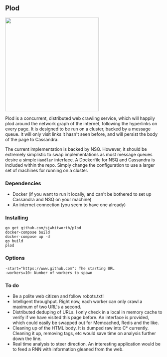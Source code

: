 ## Plod

<img src="http://www.1stfortoys.co.uk/toys-90/noddy-toys-pc-plod-6342-2896.jpg" height=300>

Plod is a concurrent, distributed web crawling service, which will happily plod around the network graph of the internet, following the hyperlinks on every page. It is designed to be run on a cluster, backed by a message queue. It will only visit links it hasn't seen before, and will persist the body of the page to Cassandra. 

The current implementation is backed by NSQ. However, it should be extremely simplistic to swap implementations as most message queues desire a simple `Handler` interface. A Dockerfile for NSQ and Cassandra is included within the repo. Simply change the configuration to use a larger set of machines for running on a cluster.

### Dependencies

* Docker (if you want to run it locally, and can't be bothered to set up Cassandra and NSQ on your machine)
* An internet connection (you seem to have one already)

### Installing

    go get github.com/sjwhitworth/plod
    docker-compose build
    docker-compose up -d
    go build
    plod

### Options

    -start="https://www.github.com": The starting URL
    -workers=10: Number of workers to spawn

### To do

* Be a polite web citizen and follow robots.txt!
* Intelligent throughput. Right now, each worker can only crawl a maximum of two URL's a second.
* Distributed deduping of URLs. I only check in a local in memory cache to verify if we have visited this page before. An interface is provided, which could easily be swapped out for Memcached, Redis and the like.
* Cleaning up of the HTML body. It is dumped raw into C* currently. Cleaning it up, removing tags, etc would save time on analysis further down the line.
* Real time analysis to steer direction. An interesting application would be to feed a RNN with information gleaned from the web.
